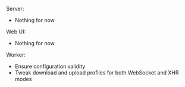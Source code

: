 Server:
- Nothing for now

Web UI:
- Nothing for now

Worker:
- Ensure configuration validity
- Tweak download and upload profiles for both WebSocket and XHR modes
